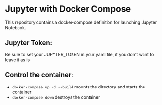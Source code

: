 # Jupyter with Docker Compose

This repository contains a docker-compose definition for launching Jupyter Notebook.

## Jupyter Token:
Be sure to set your JUPYTER_TOKEN in your yaml file, if you don't want to leave it as is

## Control the container:

* ```docker-compose up -d --build``` mounts the directory and starts the container
* ```docker-compose down``` destroys the container




